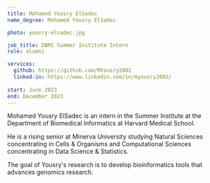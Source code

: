 ```yaml
---
title: Mohamed Yousry ElSadec
name_degree: Mohamed Yousry ElSadec

photo: yousry-elsadec.jpg 

job_title: DBMI Summer Institute Intern
role: alumni

services:
  github: https://github.com/MYousry2002
  linked-in: https://www.linkedin.com/in/myousry2002/
  
start: June 2023
end: December 2023
---
```

Mohamed Yousry ElSadec is an intern in the Summer Institute at the Department of Biomedical Informatics at Harvard Medical School. 

He is a rising senior at Minerva University studying Natural Sciences concentrating in Cells & Organisms and Computational Sciences concentrating in Data Science & Statistics. 
 
The goal of Yousry's research is to develop bioinformatics tools that advances genomics research.
